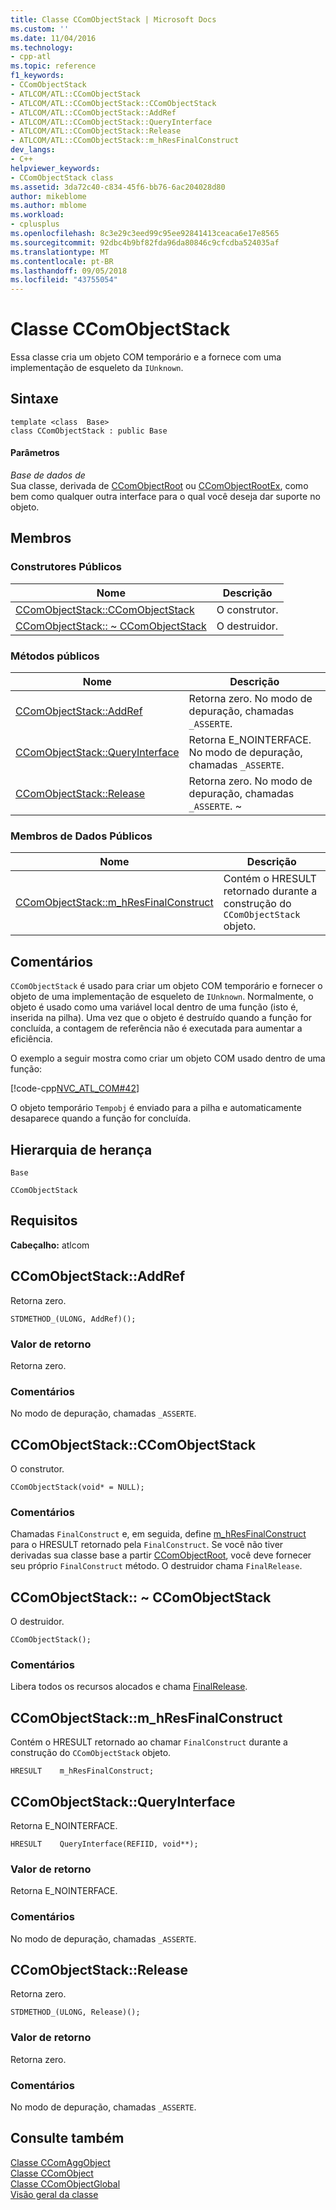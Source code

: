 ```yaml
---
title: Classe CComObjectStack | Microsoft Docs
ms.custom: ''
ms.date: 11/04/2016
ms.technology:
- cpp-atl
ms.topic: reference
f1_keywords:
- CComObjectStack
- ATLCOM/ATL::CComObjectStack
- ATLCOM/ATL::CComObjectStack::CComObjectStack
- ATLCOM/ATL::CComObjectStack::AddRef
- ATLCOM/ATL::CComObjectStack::QueryInterface
- ATLCOM/ATL::CComObjectStack::Release
- ATLCOM/ATL::CComObjectStack::m_hResFinalConstruct
dev_langs:
- C++
helpviewer_keywords:
- CComObjectStack class
ms.assetid: 3da72c40-c834-45f6-bb76-6ac204028d80
author: mikeblome
ms.author: mblome
ms.workload:
- cplusplus
ms.openlocfilehash: 8c3e29c3eed99c95ee92841413ceaca6e17e8565
ms.sourcegitcommit: 92dbc4b9bf82fda96da80846c9cfcdba524035af
ms.translationtype: MT
ms.contentlocale: pt-BR
ms.lasthandoff: 09/05/2018
ms.locfileid: "43755054"
---
```

# <a name="ccomobjectstack-class"></a>Classe CComObjectStack

Essa classe cria um objeto COM temporário e a fornece com uma implementação de esqueleto da `IUnknown`.

## <a name="syntax"></a>Sintaxe

```
template <class  Base>  
class CComObjectStack : public Base
```

#### <a name="parameters"></a>Parâmetros

*Base de dados de*  
Sua classe, derivada de [CComObjectRoot](../../atl/reference/ccomobjectroot-class.md) ou [CComObjectRootEx](../../atl/reference/ccomobjectrootex-class.md), como bem como qualquer outra interface para o qual você deseja dar suporte no objeto.

## <a name="members"></a>Membros

### <a name="public-constructors"></a>Construtores Públicos

|Nome|Descrição|
|----------|-----------------|
|[CComObjectStack::CComObjectStack](#ccomobjectstack)|O construtor.|
|[CComObjectStack:: ~ CComObjectStack](#dtor)|O destruidor.|

### <a name="public-methods"></a>Métodos públicos

|Nome|Descrição|
|----------|-----------------|
|[CComObjectStack::AddRef](#addref)|Retorna zero. No modo de depuração, chamadas `_ASSERTE`.|
|[CComObjectStack::QueryInterface](#queryinterface)|Retorna E_NOINTERFACE. No modo de depuração, chamadas `_ASSERTE`.|
|[CComObjectStack::Release](#release)|Retorna zero. No modo de depuração, chamadas `_ASSERTE`. ~|

### <a name="public-data-members"></a>Membros de Dados Públicos

|Nome|Descrição|
|----------|-----------------|
|[CComObjectStack::m_hResFinalConstruct](#m_hresfinalconstruct)|Contém o HRESULT retornado durante a construção do `CComObjectStack` objeto.|

## <a name="remarks"></a>Comentários

`CComObjectStack` é usado para criar um objeto COM temporário e fornecer o objeto de uma implementação de esqueleto de `IUnknown`. Normalmente, o objeto é usado como uma variável local dentro de uma função (isto é, inserida na pilha). Uma vez que o objeto é destruído quando a função for concluída, a contagem de referência não é executada para aumentar a eficiência.

O exemplo a seguir mostra como criar um objeto COM usado dentro de uma função:

[!code-cpp[NVC_ATL_COM#42](../../atl/codesnippet/cpp/ccomobjectstack-class_1.cpp)]

O objeto temporário `Tempobj` é enviado para a pilha e automaticamente desaparece quando a função for concluída.

## <a name="inheritance-hierarchy"></a>Hierarquia de herança

`Base`

`CComObjectStack`

## <a name="requirements"></a>Requisitos

**Cabeçalho:** atlcom

##  <a name="addref"></a>  CComObjectStack::AddRef

Retorna zero.

```
STDMETHOD_(ULONG, AddRef)();
```

### <a name="return-value"></a>Valor de retorno

Retorna zero.

### <a name="remarks"></a>Comentários

No modo de depuração, chamadas `_ASSERTE`.

##  <a name="ccomobjectstack"></a>  CComObjectStack::CComObjectStack

O construtor.

```
CComObjectStack(void* = NULL);
```

### <a name="remarks"></a>Comentários

Chamadas `FinalConstruct` e, em seguida, define [m_hResFinalConstruct](#m_hresfinalconstruct) para o HRESULT retornado pela `FinalConstruct`. Se você não tiver derivadas sua classe base a partir [CComObjectRoot](../../atl/reference/ccomobjectroot-class.md), você deve fornecer seu próprio `FinalConstruct` método. O destruidor chama `FinalRelease`.

##  <a name="dtor"></a>  CComObjectStack:: ~ CComObjectStack

O destruidor.

```
CComObjectStack();
```

### <a name="remarks"></a>Comentários

Libera todos os recursos alocados e chama [FinalRelease](ccomobjectrootex-class.md#finalrelease).

##  <a name="m_hresfinalconstruct"></a>  CComObjectStack::m_hResFinalConstruct

Contém o HRESULT retornado ao chamar `FinalConstruct` durante a construção do `CComObjectStack` objeto.

```
HRESULT    m_hResFinalConstruct;
```

##  <a name="queryinterface"></a>  CComObjectStack::QueryInterface

Retorna E_NOINTERFACE.

```
HRESULT    QueryInterface(REFIID, void**);
```

### <a name="return-value"></a>Valor de retorno

Retorna E_NOINTERFACE.

### <a name="remarks"></a>Comentários

No modo de depuração, chamadas `_ASSERTE`.

##  <a name="release"></a>  CComObjectStack::Release

Retorna zero.

```
STDMETHOD_(ULONG, Release)();
```

### <a name="return-value"></a>Valor de retorno

Retorna zero.

### <a name="remarks"></a>Comentários

No modo de depuração, chamadas `_ASSERTE`.

## <a name="see-also"></a>Consulte também

[Classe CComAggObject](../../atl/reference/ccomaggobject-class.md)   
[Classe CComObject](../../atl/reference/ccomobject-class.md)   
[Classe CComObjectGlobal](../../atl/reference/ccomobjectglobal-class.md)   
[Visão geral da classe](../../atl/atl-class-overview.md)
